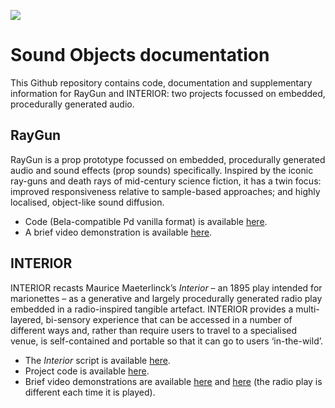 ![](https://github.com/matdwlv/soundobjects/blob/master/dw5.png)

# Sound Objects documentation

This Github repository contains code, documentation and supplementary information for RayGun and INTERIOR: two projects focussed on embedded, procedurally generated audio.

## RayGun

RayGun is a prop prototype focussed on embedded, procedurally generated audio and sound effects (prop sounds) specifically. 
Inspired by the iconic ray-guns and death rays of mid-century science fiction, it has a twin focus: improved responsiveness relative to sample-based approaches; and highly localised, object-like sound diffusion.

* Code (Bela-compatible Pd vanilla format) is available [here](https://github.com/matdwlv/soundobjects).
* A brief video demonstration is available [here](https://youtu.be/udGPyDLBV68).

## INTERIOR

INTERIOR recasts Maurice Maeterlinck’s *Interior* – an 1895 play intended for marionettes – as a generative and largely procedurally generated radio play embedded in a radio-inspired tangible artefact. INTERIOR provides a multi-layered, bi-sensory experience that can be accessed in a number of different ways and, rather than require users to travel to a specialised venue, is self-contained and portable so that it can go to users ‘in-the-wild’. 


* The *Interior* script is available [here](https://github.com/matdwlv/soundobjects/blob/master/Interior_script.md). 
* Project code is available [here](https://github.com/matdwlv/soundobjects).
* Brief video demonstrations are available [here](https://youtu.be/wlEpIgW7ZLY) and [here](https://youtu.be/RIccRbGfFNI) (the radio play is different each time it is played).
